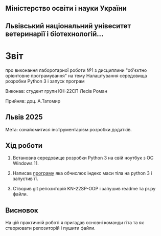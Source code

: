 ## Міністерство освіти і науки України

## Львівський національний унівеситет ветеринарії і біотехнологій...

# Звіт
про виконання лаборотарної роботи №1 з дисциплини "об'єктно орієнтовне програмування" на тему Налаштування середовища розробки Python 3 і
запуск програм

Виконав: студент групи КН-22СП Лесів Роман

Прийняв: доц. А.Татомир

## Львів 2025

Мета: ознайомитися інструментарієм розробки додатків.

## Хід роботи

1. Встановив середовище розробки Python 3 на свій ноутбук з ОС Windows 11.

2. Написав [програму](/lesiv-roman/lab1) яка обчислює індекс маси тіла на python 3 і запустив її.

3. Створив git репозиторій KN-22SP-OOP і запушив readme та pr.py файли.

## Висновок
На цій практичній роботі я пригадав основні команди гіта та як створювати репозиторій і пушити файли.

